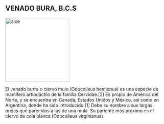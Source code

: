 ## VENADO BURA, B.C.S

<img src="https://i.pinimg.com/564x/4c/17/39/4c173914fa071913a32c022a72e93e3f.jpg" alt="alce" width="200"/>

El venado burra o ciervo mulo (Odocoileus hemionus) es una especie de mamífero artiodáctilo de la familia Cervidae.[2]​ Es propio de América del Norte, y se encuentra en Canadá, Estados Unidos y México, así como en Argentina, donde ha sido introducido.[1]​ Debe su nombre a sus largas orejas que parecidas a las de una mula. Su pariente más próximo es el ciervo de cola blanca (Odocoileus virginianus).
